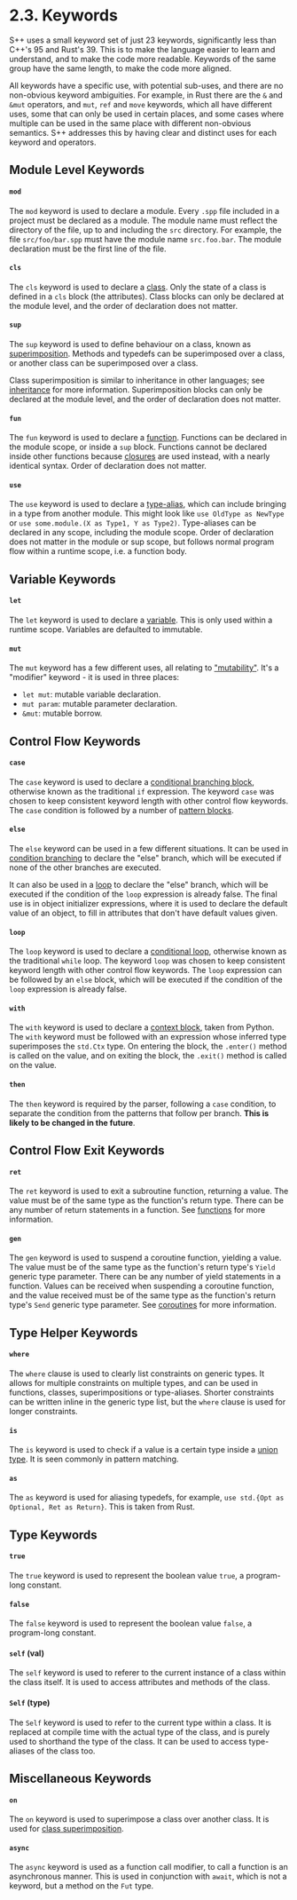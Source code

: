 # 2.3. Keywords

S++ uses a small keyword set of just 23 keywords, significantly less than C++'s 95 and Rust's 39. This is to make the
language easier to learn and understand, and to make the code more readable. Keywords of the same group have the same
length, to make the code more aligned.

All keywords have a specific use, with potential sub-uses, and there are no non-obvious keyword ambiguities. For
example, in Rust there are the `&` and `&mut` operators, and `mut`, `ref` and `move` keywords, which all have different
uses, some that can only be used in certain places, and some cases where multiple can be used in the same place with
different non-obvious semantics. S++ addresses this by having clear and distinct uses for each keyword and operators.

## Module Level Keywords

#### `mod`

The `mod` keyword is used to declare a module. Every `.spp` file included in a project must be declared as a
module. The module name must reflect the directory of the file, up to and including the `src` directory. For example,
the file `src/foo/bar.spp` must have the module name `src.foo.bar`. The module declaration must be the first line of the
file.

#### `cls`

The `cls` keyword is used to declare a [class](10-1-Classes-Objects.md#class-declaration). Only the state of a class
is defined in a `cls` block (the attributes). Class blocks can only be declared at the module level, and the order of
declaration does not matter.

#### `sup`

The `sup` keyword is used to define behaviour on a class, known as
[superimposition](10-1-Classes-Objects.md#superimposition). Methods and typedefs can be superimposed over a class, or
another class can be superimposed over a class.

Class superimposition is similar to inheritance in other languages;
see [inheritance](10-2-Inheritance-Polymorphism.md#inheritance) for more information. Superimposition blocks can only be
declared at the module level, and the order of declaration does not matter.

#### `fun`

The `fun` keyword is used to declare a [function](3-3-Functions.md#function-declaration). Functions can be declared
in the module scope, or inside a `sup` block. Functions cannot be declared inside other functions because
[closures](9-1-Lambdas-High-Order-Functions.md) are used instead, with a nearly identical syntax. Order of declaration
does not matter.

#### `use`

The `use` keyword is used to declare a [type-alias](5-6-Aliasing.md), which can include bringing in a type from another
module. This might look like `use OldType as NewType` or `use some.module.(X as Type1, Y as Type2)`. Type-aliases can
be declared in any scope, including the module scope. Order of declaration does not matter in the module or sup scope,
but follows normal program flow within a runtime scope, i.e. a function body.

## Variable Keywords

#### `let`

The `let` keyword is used to declare a [variable](3-1-Variables-Mutability.md). This is only used within a runtime
scope. Variables are defaulted to immutable.

#### `mut`

The `mut` keyword has a few different uses, all relating to
["mutability"](3-1-Variables-Mutability.md#mutability-of-a-variable). It's a "modifier" keyword - it is used in three
places:

- `let mut`: mutable variable declaration.
- `mut param`: mutable parameter declaration.
- `&mut`: mutable borrow.

## Control Flow Keywords

#### `case`

The `case` keyword is used to declare a [conditional branching block](4-1-Conditional-Branching.md), otherwise known as
the traditional `if` expression. The keyword `case` was chosen to keep consistent keyword length with other control flow
keywords. The `case` condition is followed by a number of [pattern blocks](4-1-Conditional-Branching.md#patterns).

#### `else`

The `else` keyword can be used in a few different situations. It can be used in
[condition branching](4-1-Conditional-Branching.md) to declare the "else" branch, which will be executed if none of the
other branches are executed.

It can also be used in a [loop](4-2-Conditional-Looping.md) to declare the "else" branch, which will be executed if the
condition of the `loop` expression is already false. The final use is in object initializer expressions, where it is
used to declare the default value of an object, to fill in attributes that don't
have default values given.

#### `loop`

The `loop` keyword is used to declare a [conditional loop](4-2-Conditional-Looping.md), otherwise known as the
traditional `while` loop. The keyword `loop` was chosen to keep consistent keyword length with other control flow
keywords. The `loop` expression can be followed by an `else` block, which will be executed if the condition of the
`loop` expression is already false.

#### `with`

The `with` keyword is used to declare a [context block](4-3-Contextual-Blocks.md), taken from Python. The `with` keyword
must be followed with an expression whose inferred type superimposes the `std.Ctx` type. On entering the block, the
`.enter()` method is called on the value, and on exiting the block, the `.exit()` method is called on the value.

#### `then`

The `then` keyword is required by the parser, following a `case` condition, to separate the condition from the patterns
that follow per branch. **This is likely to be changed in the future**.

## Control Flow Exit Keywords

#### `ret`

The `ret` keyword is used to exit a subroutine function, returning a value. The value must be of the same type as the
function's return type. There can be any number of return statements in a function. See
[functions](3-3-Functions.md#returning-a-value) for more information.

#### `gen`

The `gen` keyword is used to suspend a coroutine function, yielding a value. The value must be of the same type as the
function's return type's `Yield` generic type parameter. There can be any number of yield statements in a function.
Values can be received when suspending a coroutine function, and the value received must be of the same type as the
function's return type's `Send` generic type parameter. See [coroutines](11-2-Concurrency-Coroutines.md) for more
information.

## Type Helper Keywords

#### `where`

The `where` clause is used to clearly list constraints on generic types. It allows for multiple constraints on multiple
types, and can be used in functions, classes, superimpositions or type-aliases. Shorter constraints can be written
inline in the generic type list, but the `where` clause is used for longer constraints.

#### `is`

The `is` keyword is used to check if a value is a certain type inside a [union type](5-5-Union-Types.md#). It is seen
commonly in pattern matching.

#### `as`

The `as` keyword is used for aliasing typedefs, for example, `use std.{Opt as Optional, Ret as Return}`. This is taken
from Rust.

## Type Keywords

#### `true`

The `true` keyword is used to represent the boolean value `true`, a program-long constant.

#### `false`

The `false` keyword is used to represent the boolean value `false`, a program-long constant.

#### `self` (val)

The `self` keyword is used to referer to the current instance of a class within the class itself. It is used to access
attributes and methods of the class.

#### `Self` (type)

The `Self` keyword is used to refer to the current type within a class. It is replaced at compile time with the actual
type of the class, and is purely used to shorthand the type of the class. It can be used to access type-aliases of the
class too.

## Miscellaneous Keywords

#### `on`

The `on` keyword is used to superimpose a class over another class. It is used
for [class superimposition](10-1-Classes-Objects.md#superimposition).

#### `async`

The `async` keyword is used as a function call modifier, to call a function is an asynchronous manner. This is used in
conjunction with `await`, which is not a keyword, but a method on the `Fut` type.

